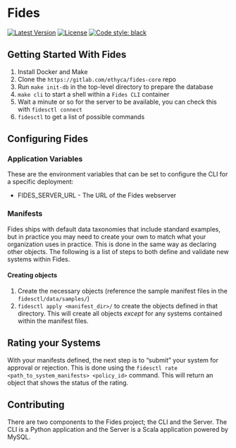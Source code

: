 # Fides

[![Latest Version][pypi-image]][pypi-url]
[![License][license-image]][license-url]
[![Code style: black][black-image]][black-url]

## Getting Started With Fides

1. Install Docker and Make
1. Clone the `https://gitlab.com/ethyca/fides-core` repo
1. Run `make init-db` in the top-level directory to prepare the database
1. `make cli` to start a shell within a `Fides CLI` container
1. Wait a minute or so for the server to be available, you can check this with `fidesctl connect`
1. `fidesctl` to get a list of possible commands

## Configuring Fides

### Application Variables

These are the environment variables that can be set to configure the CLI for a specific deployment:

* FIDES_SERVER_URL - The URL of the Fides webserver

### Manifests

Fides ships with default data taxonomies that include standard examples, but in practice you may need to create your own to match what your organization uses in practice. This is done in the same way as declaring other objects. The following is a list of steps to both define and validate new systems within Fides.

#### Creating objects

1. Create the necessary objects (reference the sample manifest files in the `fidesctl/data/samples/`)
1. `fidesctl apply <manifest_dir>/` to create the objects defined in that directory. This will create all objects _except_ for any systems contained within the manifest files.

## Rating your Systems

With your manifests defined, the next step is to “submit” your system for approval or rejection. This is done using the `fidesctl rate <path_to_system_manifests> <policy_id>` command. This will return an object that shows the status of the rating.

## Contributing

There are two components to the Fides project; the CLI and the Server. The CLI is a Python application and the Server is a Scala application powered by MySQL.

[pypi-image]: https://img.shields.io/pypi/v/fidesctl.svg
[pypi-url]: https://pypi.python.org/pypi/fidesctl/
[license-image]: https://img.shields.io/:license-Apache%202-blue.svg
[license-url]: https://www.apache.org/licenses/LICENSE-2.0.txt
[black-image]: https://img.shields.io/badge/code%20style-black-000000.svg
[black-url]: https://github.com/psf/black 
